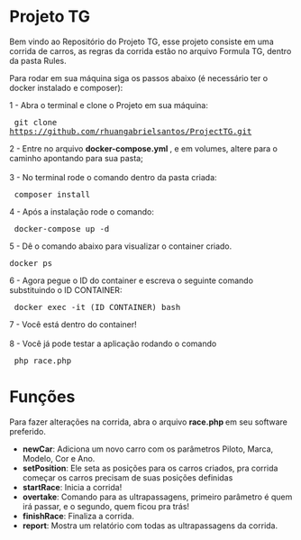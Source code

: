 # Projeto TG

Bem vindo ao Repositório do Projeto TG, esse projeto consiste em uma corrida de carros, as regras da corrida estão no arquivo Formula TG, dentro da pasta Rules.

Para rodar em sua máquina siga os passos abaixo (é necessário ter o docker instalado e composer):

1 - Abra o terminal e clone o Projeto em sua máquina: <pre> git clone https://github.com/rhuangabrielsantos/ProjectTG.git </pre>
2 - Entre no arquivo <strong> docker-compose.yml </strong>, e em volumes, altere para o caminho apontando para sua pasta; <br><br>
3 - No terminal rode o comando dentro da pasta criada: <pre> composer install </pre>
4 - Após a instalação rode o comando: <pre> docker-compose up -d </pre>
5 - Dê o comando abaixo para visualizar o container criado. <pre> docker ps </pre> 
6 - Agora pegue o ID do container e escreva o seguinte comando substituindo o ID CONTAINER: 
<pre> docker exec -it (ID CONTAINER) bash </pre>
7 - Você está dentro do container! <br><br>
8 - Você já pode testar a aplicação rodando o comando <pre> php race.php </pre>


# Funções

Para fazer alterações na corrida, abra o arquivo <strong> race.php </strong> em seu software preferido.

<ul>
  <li><strong>newCar</strong>: Adiciona um novo carro com os parâmetros Piloto, Marca, Modelo, Cor e Ano.</li>  
  <li><strong>setPosition</strong>: Ele seta as posições para os carros criados, pra corrida começar os carros precisam de suas posições definidas</li>
  <li><strong>startRace</strong>: Inicia a corrida!</li>
  <li><strong>overtake</strong>: Comando para as ultrapassagens, primeiro parâmetro é quem irá passar, e o segundo, quem ficou pra trás!</li>
  <li><strong>finishRace</strong>: Finaliza a corrida.</li>
  <li><strong>report</strong>: Mostra um relatório com todas as ultrapassagens da corrida.</li>
</ul>


